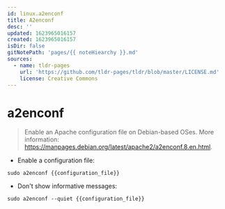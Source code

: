 ```yaml
---
id: linux.a2enconf
title: A2enconf
desc: ''
updated: 1623965016157
created: 1623965016157
isDir: false
gitNotePath: 'pages/{{ noteHiearchy }}.md'
sources:
  - name: tldr-pages
    url: 'https://github.com/tldr-pages/tldr/blob/master/LICENSE.md'
    license: Creative Commons
---
```

# a2enconf

> Enable an Apache configuration file on Debian-based OSes.
> More information: <https://manpages.debian.org/latest/apache2/a2enconf.8.en.html>.

- Enable a configuration file:

`sudo a2enconf {{configuration_file}}`

- Don't show informative messages:

`sudo a2enconf --quiet {{configuration_file}}`

